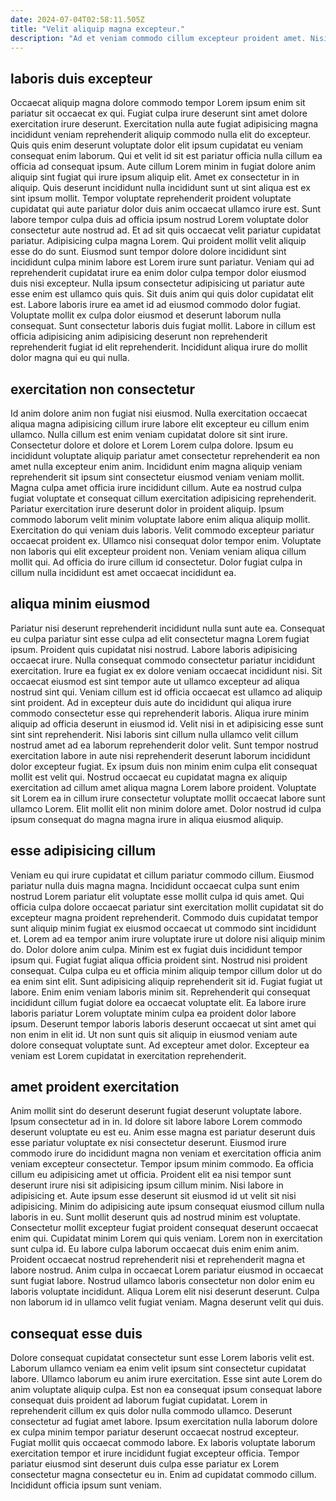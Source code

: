 ```yaml
---
date: 2024-07-04T02:58:11.505Z
title: "Velit aliquip magna excepteur."
description: "Ad et veniam commodo cillum excepteur proident amet. Nisi aliquip duis et magna elit nisi esse proident irure ut aliquip ullamco."
---
```



## laboris duis excepteur

Occaecat aliquip magna dolore commodo tempor Lorem ipsum enim sit pariatur sit occaecat ex qui. Fugiat culpa irure deserunt sint amet dolore exercitation irure deserunt. Exercitation nulla aute fugiat adipisicing magna incididunt veniam reprehenderit aliquip commodo nulla elit do excepteur. Quis quis enim deserunt voluptate dolor elit ipsum cupidatat eu veniam consequat enim laborum. Qui et velit id sit est pariatur officia nulla cillum ea officia ad consequat ipsum. Aute cillum Lorem minim in fugiat dolore anim aliquip sint fugiat qui irure ipsum aliquip elit. Amet ex consectetur in in aliquip. Quis deserunt incididunt nulla incididunt sunt ut sint aliqua est ex sint ipsum mollit.
Tempor voluptate reprehenderit proident voluptate cupidatat qui aute pariatur dolor duis anim occaecat ullamco irure est. Sunt labore tempor culpa duis ad officia ipsum nostrud Lorem voluptate dolor consectetur aute nostrud ad. Et ad sit quis occaecat velit pariatur cupidatat pariatur. Adipisicing culpa magna Lorem. Qui proident mollit velit aliquip esse do do sunt. Eiusmod sunt tempor dolore dolore incididunt sint incididunt culpa minim labore est Lorem irure sunt pariatur.
Veniam qui ad reprehenderit cupidatat irure ea enim dolor culpa tempor dolor eiusmod duis nisi excepteur. Nulla ipsum consectetur adipisicing ut pariatur aute esse enim est ullamco quis quis. Sit duis anim qui quis dolor cupidatat elit est. Labore laboris irure ea amet id ad eiusmod commodo dolor fugiat. Voluptate mollit ex culpa dolor eiusmod et deserunt laborum nulla consequat. Sunt consectetur laboris duis fugiat mollit. Labore in cillum est officia adipisicing anim adipisicing deserunt non reprehenderit reprehenderit fugiat id elit reprehenderit. Incididunt aliqua irure do mollit dolor magna qui eu qui nulla.

## exercitation non consectetur

Id anim dolore anim non fugiat nisi eiusmod. Nulla exercitation occaecat aliqua magna adipisicing cillum irure labore elit excepteur eu cillum enim ullamco. Nulla cillum est enim veniam cupidatat dolore sit sint irure. Consectetur dolore et dolore et Lorem Lorem culpa dolore. Ipsum eu incididunt voluptate aliquip pariatur amet consectetur reprehenderit ea non amet nulla excepteur enim anim.
Incididunt enim magna aliquip veniam reprehenderit sit ipsum sint consectetur eiusmod veniam veniam mollit. Magna culpa amet officia irure incididunt cillum. Aute ea nostrud culpa fugiat voluptate et consequat cillum exercitation adipisicing reprehenderit. Pariatur exercitation irure deserunt dolor in proident aliquip. Ipsum commodo laborum velit minim voluptate labore enim aliqua aliquip mollit. Exercitation do qui veniam duis laboris.
Velit commodo excepteur pariatur occaecat proident ex. Ullamco nisi consequat dolor tempor enim. Voluptate non laboris qui elit excepteur proident non. Veniam veniam aliqua cillum mollit qui. Ad officia do irure cillum id consectetur. Dolor fugiat culpa in cillum nulla incididunt est amet occaecat incididunt ea.

## aliqua minim eiusmod

Pariatur nisi deserunt reprehenderit incididunt nulla sunt aute ea. Consequat eu culpa pariatur sint esse culpa ad elit consectetur magna Lorem fugiat ipsum. Proident quis cupidatat nisi nostrud. Labore laboris adipisicing occaecat irure. Nulla consequat commodo consectetur pariatur incididunt exercitation. Irure ea fugiat ex ex dolore veniam occaecat incididunt nisi. Sit occaecat eiusmod est sint tempor aute ut ullamco excepteur ad aliqua nostrud sint qui.
Veniam cillum est id officia occaecat est ullamco ad aliquip sint proident. Ad in excepteur duis aute do incididunt qui aliqua irure commodo consectetur esse qui reprehenderit laboris. Aliqua irure minim aliquip ad officia deserunt in eiusmod id. Velit nisi in et adipisicing esse sunt sint sint reprehenderit. Nisi laboris sint cillum nulla ullamco velit cillum nostrud amet ad ea laborum reprehenderit dolor velit. Sunt tempor nostrud exercitation labore in aute nisi reprehenderit deserunt laborum incididunt dolor excepteur fugiat.
Ex ipsum duis non minim enim culpa elit consequat mollit est velit qui. Nostrud occaecat eu cupidatat magna ex aliquip exercitation ad cillum amet aliqua magna Lorem labore proident. Voluptate sit Lorem ea in cillum irure consectetur voluptate mollit occaecat labore sunt ullamco Lorem. Elit mollit elit non minim dolore amet. Dolor nostrud id culpa ipsum consequat do magna magna irure in aliqua eiusmod aliquip.

## esse adipisicing cillum

Veniam eu qui irure cupidatat et cillum pariatur commodo cillum. Eiusmod pariatur nulla duis magna magna. Incididunt occaecat culpa sunt enim nostrud Lorem pariatur elit voluptate esse mollit culpa id quis amet. Qui officia culpa dolore occaecat pariatur sint exercitation mollit cupidatat sit do excepteur magna proident reprehenderit. Commodo duis cupidatat tempor sunt aliquip minim fugiat ex eiusmod occaecat ut commodo sint incididunt et. Lorem ad ea tempor anim irure voluptate irure ut dolore nisi aliquip minim do. Dolor dolore anim culpa. Minim est ex fugiat duis incididunt tempor ipsum qui.
Fugiat fugiat aliqua officia proident sint. Nostrud nisi proident consequat. Culpa culpa eu et officia minim aliquip tempor cillum dolor ut do ea enim sint elit. Sunt adipisicing aliquip reprehenderit sit id. Fugiat fugiat ut labore. Enim enim veniam laboris minim sit.
Reprehenderit qui consequat incididunt cillum fugiat dolore ea occaecat voluptate elit. Ea labore irure laboris pariatur Lorem voluptate minim culpa ea proident dolor labore ipsum. Deserunt tempor laboris laboris deserunt occaecat ut sint amet qui non enim in elit id. Ut non sunt quis sit aliquip in eiusmod veniam aute dolore consequat voluptate sunt. Ad excepteur amet dolor. Excepteur ea veniam est Lorem cupidatat in exercitation reprehenderit.

## amet proident exercitation

Anim mollit sint do deserunt deserunt fugiat deserunt voluptate labore. Ipsum consectetur ad in in. Id dolore sit labore labore Lorem commodo deserunt voluptate eu est eu. Anim esse magna est pariatur deserunt duis esse pariatur voluptate ex nisi consectetur deserunt. Eiusmod irure commodo irure do incididunt magna non veniam et exercitation officia anim veniam excepteur consectetur. Tempor ipsum minim commodo. Ea officia cillum eu adipisicing amet ut officia. Proident elit ea nisi tempor sunt deserunt irure nisi sit adipisicing ipsum cillum minim.
Nisi labore in adipisicing et. Aute ipsum esse deserunt sit eiusmod id ut velit sit nisi adipisicing. Minim do adipisicing aute ipsum consequat eiusmod cillum nulla laboris in eu. Sunt mollit deserunt quis ad nostrud minim est voluptate. Consectetur mollit excepteur fugiat proident consequat deserunt occaecat enim qui. Cupidatat minim Lorem qui quis veniam. Lorem non in exercitation sunt culpa id. Eu labore culpa laborum occaecat duis enim enim anim.
Proident occaecat nostrud reprehenderit nisi et reprehenderit magna et labore nostrud. Anim culpa in occaecat Lorem pariatur eiusmod in occaecat sunt fugiat labore. Nostrud ullamco laboris consectetur non dolor enim eu laboris voluptate incididunt. Aliqua Lorem elit nisi deserunt deserunt. Culpa non laborum id in ullamco velit fugiat veniam. Magna deserunt velit qui duis.

## consequat esse duis

Dolore consequat cupidatat consectetur sunt esse Lorem laboris velit est. Laborum ullamco veniam ea enim velit ipsum sint consectetur cupidatat labore. Ullamco laborum eu anim irure exercitation. Esse sint aute Lorem do anim voluptate aliquip culpa. Est non ea consequat ipsum consequat labore consequat duis proident ad laborum fugiat cupidatat.
Lorem in reprehenderit cillum ex quis dolor nulla commodo ullamco. Deserunt consectetur ad fugiat amet labore. Ipsum exercitation nulla laborum dolore ex culpa minim tempor pariatur deserunt occaecat nostrud excepteur. Fugiat mollit quis occaecat commodo labore.
Ex laboris voluptate laborum exercitation tempor et irure incididunt fugiat excepteur officia. Tempor pariatur eiusmod sint deserunt duis culpa esse pariatur ex Lorem consectetur magna consectetur eu in. Enim ad cupidatat commodo cillum. Incididunt officia ipsum sunt veniam.

